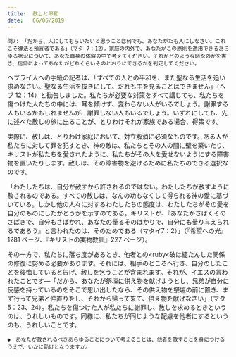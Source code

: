 ```yaml
---
title:  赦しと平和
date:   06/06/2019
---
```


`問7: 「だから、人にしてもらいたいと思うことは何でも、あなたがたも人にしなさい。これこそ律法と預言者である」（マタ 7：12）。家庭の内外で、あなたがこの原則を適用できるあらゆる状況について、あなた自身の体験の中で考えてください。それがどのような時なのかを書き、信仰によってあなたがどれくらいそのとおりにできるかを判定してください。`

ヘブライ人への手紙の記者は、「すべての人との平和を、また聖なる生活を追い求めなさい。聖なる生活を抜きにして、だれも主を見ることはできません」（ヘブ 12：14）と勧告しました。私たちが必要な対策をすべて講じても、私たちを傷つけた人たちの中には、耳を傾けず、変わらない人がいるでしょう。謝罪する人もいるかもしれませんが、謝罪しない人もいるでしょう。いずれにしても、先に述べた赦しの旅に出ることが、とりわけそれが家族である場合、得策です。

実際に、赦しは、とりわけ家庭において、対立解消に必須なものです。ある人が私たちに対して罪を犯すとき、神の敵は、私たちとその人の間に壁を築いたり、キリストが私たちを愛されたように、私たちがその人を愛せないようにする障害物を置いたりします。赦しは、その障害物を避けるために私たちのできる選択なのです。

「わたしたちは、自分が赦すから許されるのではない。わたしたちが赦すように赦されるのである。すべての赦しは、なんの功もなくして得られる神の愛に基づいている。しかし他の人々に対するわたしたちの態度は、わたしたちがその愛を自分のものにしたかどうかを示すのである。キリストが、『あなたがさばくそのさばきで、自分もさばかれ、あなたの量るそのはかりで、自分にも量り与えられるであろう』と言われたのは、そのためである（マタイ7：2）」（『希望への光』1281 ページ、『キリストの実物教訓』227 ページ）。

その一方で、私たちに落ち度があるとき、他者との<ruby<破<rt>は</rt>綻<rt>たん</rt></ruby>した関係の修復に努める必要があります。それには、相手のところへ行き、自分のしたことを後悔していると告げ、赦しを乞うことが含まれます。それが、イエスの言われたことです―「だから、あなたが祭壇に供え物を献げようとし、兄弟が自分に反感を持っているのをそこで思い出したなら、その供え物を祭壇の前に置き、まず行って兄弟と仲直りをし、それから帰って来て、供え物を献げなさい」（マタ5：23、24）。私たちを傷つけた人が私たちに謝罪し、赦しを求めるときというのは、うれしいものです。同様に、私たちが同じような配慮を他者にするというのも、うれしいことです。

`◆　あなたが赦されるべきあらゆることについて考えることは、他者を赦すことを身につけるうえで、いかに助けとなりますか。`